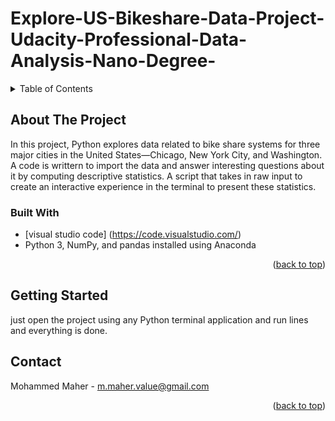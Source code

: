 # Explore-US-Bikeshare-Data-Project-Udacity-Professional-Data-Analysis-Nano-Degree-
<div id="top"></div>

<!-- TABLE OF CONTENTS -->
<details>
  <summary>Table of Contents</summary>
  <ol>
    <li>
      <a href="#about-the-project">About The Project</a>
      <ul>
        <li><a href="#built-with">Built With</a></li>
      </ul>
    </li>
    <li>
      <a href="#getting-started">Getting Started</a>
      <ul>
      </ul>
    </li>
    <li><a href="#contact">Contact</a></li>
  </ol>
</details>



<!-- ABOUT THE PROJECT -->
## About The Project
In this project, Python explores data related to bike share systems for three major cities in the United States—Chicago, New York City, and Washington. A code is writtern to import the data and answer interesting questions about it by computing descriptive statistics. A script that takes in raw input to create an interactive experience in the terminal to present these statistics.

### Built With

* [visual studio code] (https://code.visualstudio.com/)
* Python 3, NumPy, and pandas installed using Anaconda
<p align="right">(<a href="#top">back to top</a>)</p>



<!-- GETTING STARTED -->
## Getting Started

just open the project using any Python terminal application and run lines and everything is done.

<!-- CONTRIBUTING -->

## Contact

Mohammed Maher - m.maher.value@gmail.com

<p align="right">(<a href="#top">back to top</a>)</p>
